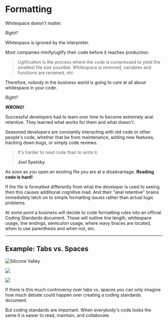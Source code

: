 # Formatting

Whitespace doesn't matter.

*Right?*

Whitespace is ignored by the interpreter.

Most companies minify/uglify their code before it reaches production.

> Uglification is the process where the code is compressed to yield the smallest file size possible.  Whitespace is removed, variables and functions are renamed, etc.

Therefore, nobody in the business world is going to care at all about whitespace in your code.

*Right?*

***WRONG!***

Successful developers had to learn over time to become extremely anal retentive.  They learned what works for them and what doesn't.

Seasoned developers are constantly interacting with old code or other people's code, whether that be from maintenance, adding new features, tracking down bugs, or simply code reviews.

> It's harder to read code than to write it.
>
> **Joel Spolsky**

As soon as you open an existing file you are at a disadvantage. **Reading code is hard!**

If the file is formatted differently from what the developer is used to seeing then this causes additional cognitive load.  And their "anal retentive" brains immediately latch on to simple formatting issues rather than actual logic problems.

At some point a business will decide to code formatting rules into an official Coding Standards document.  These will outline line length, whitespace usage, line endings, semicolon usage, where wavy braces are located, when to use parenthesis and when not, etc.

-----
## Example: Tabs vs. Spaces

![Silicone Valley](https://memegenerator.net/img/instances/76941126.jpg)

![](https://i.insider.com/57c730e009d2931a008b57aa?width=600&format=jpeg&auto=webp)

![](https://evelinag.com/blog/2017/06-20-stackoverflow-tabs-spaces-and-salary/stackoverflow-salary.png)

If there is this much controversy over tabs vs. spaces you can only imagine how much debate could happen over creating a coding standards document.

But coding standards are important.  When everybody's code looks the same it is easier to read, maintain, and collaborate.
